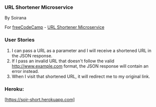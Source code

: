 ### URL Shortener Microservice
By Soirana

For [freeCodeCamp](http://freecodecamp.com) - [URL Shortener Microservice](https://www.freecodecamp.com/challenges/url-shortener-microservice)

### **User Stories**

1. I can pass a URL as a parameter and I will receive a shortened URL in the JSON response.
2. If I pass an invalid URL that doesn't follow the valid http://www.example.com format, the JSON response will contain an error instead.
3. When I visit that shortened URL, it will redirect me to my original link.

### Heroku:
[https://soir-short.herokuapp.com]
